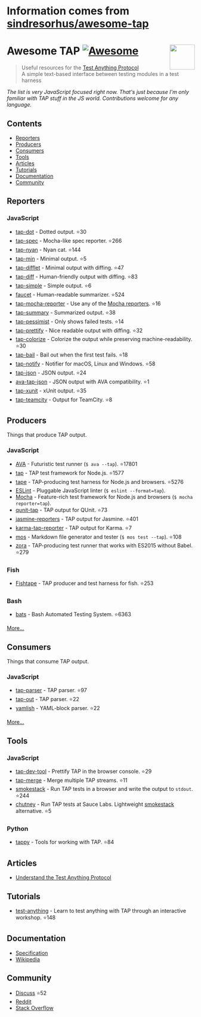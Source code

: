 # Information comes from [sindresorhus/awesome-tap](https://github.com/sindresorhus/awesome-tap)
# Awesome TAP [![Awesome](https://awesome.re/badge.svg)](https://awesome.re) [<img src="https://testanything.org/images/tap.png" width="67" align="right">](https://testanything.org)

> Useful resources for the [Test Anything Protocol](https://testanything.org)\
> A simple text-based interface between testing modules in a test harness

*The list is very JavaScript focused right now. That's just because I'm only familiar with TAP stuff in the JS world. Contributions welcome for any language.*

## Contents

- [Reporters](#reporters)
- [Producers](#producers)
- [Consumers](#consumers)
- [Tools](#tools)
- [Articles](#articles)
- [Tutorials](#tutorials)
- [Documentation](#documentation)
- [Community](#community)

## Reporters

### JavaScript

- [tap-dot](https://github.com/scottcorgan/tap-dot) - Dotted output. :star:30
- [tap-spec](https://github.com/scottcorgan/tap-spec) - Mocha-like spec reporter. :star:266
- [tap-nyan](https://github.com/calvinmetcalf/tap-nyan) - Nyan cat. :star:144
- [tap-min](https://github.com/derhuerst/tap-min) - Minimal output. :star:5
- [tap-difflet](https://github.com/namuol/tap-difflet) - Minimal output with diffing. :star:47
- [tap-diff](https://github.com/axross/tap-diff) - Human-friendly output with diffing. :star:83
- [tap-simple](https://github.com/joeybaker/tap-simple) - Simple output. :star:6
- [faucet](https://github.com/substack/faucet) - Human-readable summarizer. :star:524
- [tap-mocha-reporter](https://github.com/isaacs/tap-mocha-reporter) - Use any of the [Mocha reporters](https://github.com/isaacs/tap-mocha-reporter/tree/master/lib/reporters). :star:16
- [tap-summary](https://github.com/zoubin/tap-summary) - Summarized output. :star:38
- [tap-pessimist](https://github.com/clux/tap-pessimist) - Only shows failed tests. :star:14
- [tap-prettify](https://github.com/toolness/tap-prettify) - Nice readable output with diffing. :star:32
- [tap-colorize](https://github.com/substack/tap-colorize) - Colorize the output while preserving machine-readability. :star:30
- [tap-bail](https://github.com/juliangruber/tap-bail) - Bail out when the first test fails. :star:18
- [tap-notify](https://github.com/axross/tap-notify) - Notifier for macOS, Linux and Windows. :star:58
- [tap-json](https://github.com/gummesson/tap-json) - JSON output. :star:24
- [ava-tap-json](https://github.com/yovasx2/ava-tap-json) - JSON output with AVA compatibility. :star:1
- [tap-xunit](https://github.com/aghassemi/tap-xunit) - xUnit output. :star:35
- [tap-teamcity](https://github.com/smockle/tap-teamcity) - Output for TeamCity. :star:8

## Producers

Things that produce TAP output.

### JavaScript

- [AVA](https://github.com/sindresorhus/ava) - Futuristic test runner (`$ ava --tap`). :star:17801
- [tap](https://github.com/isaacs/node-tap) - TAP test framework for Node.js. :star:1577
- [tape](https://github.com/substack/tape) - TAP-producing test harness for Node.js and browsers. :star:5276
- [ESLint](https://eslint.org/docs/user-guide/formatters/#tap) - Pluggable JavaScript linter (`$ eslint --format=tap`).
- [Mocha](https://mochajs.org) - Feature-rich test framework for Node.js and browsers (`$ mocha reporter=tap`).
- [qunit-tap](https://github.com/twada/qunit-tap) - TAP output for QUnit. :star:73
- [jasmine-reporters](https://github.com/larrymyers/jasmine-reporters) - TAP output for Jasmine. :star:401
- [karma-tap-reporter](https://github.com/fumiakiy/karma-tap-reporter) - TAP output for Karma. :star:7
- [mos](https://github.com/zkochan/mos) - Markdown file generator and tester (`$ mos test --tap`). :star:108
- [zora](https://github.com/lorenzofox3/zora) - TAP-producing test runner that works with ES2015 without Babel. :star:279

### Fish

- [Fishtape](https://github.com/fisherman/fishtape) - TAP producer and test harness for fish. :star:253

### Bash

- [bats](https://github.com/sstephenson/bats) - Bash Automated Testing System. :star:6363

[More…](https://testanything.org/producers.html)

## Consumers

Things that consume TAP output.

### JavaScript

- [tap-parser](https://github.com/substack/tap-parser) - TAP parser. :star:97
- [tap-out](https://github.com/scottcorgan/tap-out) - TAP parser. :star:22
- [yamlish](https://github.com/isaacs/yamlish) - YAML-block parser. :star:22

[More…](https://testanything.org/consumers.html)

## Tools

### JavaScript

- [tap-dev-tool](https://github.com/Jam3/tap-dev-tool) - Prettify TAP in the browser console. :star:29
- [tap-merge](https://github.com/anko/tap-merge) - Merge multiple TAP streams. :star:11
- [smokestack](https://github.com/hughsk/smokestack) - Run TAP tests in a browser and write the output to `stdout`. :star:244
- [chutney](https://github.com/derhuerst/chutney) - Run TAP tests at Sauce Labs. Lightweight [smokestack](https://github.com/hughsk/smokestack) alternative. :star:5

### Python

- [tappy](https://github.com/mblayman/tappy) - Tools for working with TAP. :star:84

## Articles

- [Understand the Test Anything Protocol](https://www.effectiveperlprogramming.com/2011/05/understand-the-test-anything-protocol/)

## Tutorials

- [test-anything](https://github.com/finnp/test-anything) - Learn to test anything with TAP through an interactive workshop. :star:148

## Documentation

- [Specification](https://testanything.org/tap-version-13-specification.html)
- [Wikipedia](https://en.wikipedia.org/wiki/Test_Anything_Protocol)

## Community

- [Discuss](https://github.com/TestAnything/Specification/issues) :star:52
- [Reddit](https://www.reddit.com/r/testanythingprotocol)
- [Stack Overflow](https://stackoverflow.com/questions/tagged/tap)

